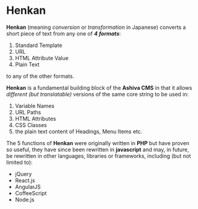 # Henkan

**Henkan** (meaning _conversion_ or _transformation_ in Japanese) converts a short piece of text from any one of ***4 formats***:

 1) Standard Template
 2) URL
 3) HTML Attribute Value
 4) Plain Text

to any of the other formats.

**Henkan** is a fundamental building block of the **Ashiva CMS** in that it allows _different (but translatable)_ versions of the same core string to be used in:

 1) Variable Names
 2) URL Paths
 3) HTML Attributes
 4) CSS Classes
 5) the plain text content of Headings, Menu Items etc.

The 5 functions of **Henkan** were originally written in **PHP** but have proven so useful, they have since been rewritten in **javascript** and may, in future, be rewritten in other languages, libraries or frameworks, including (but not limited to):

 - jQuery
 - React.js
 - AngularJS
 - CoffeeScript
 - Node.js
